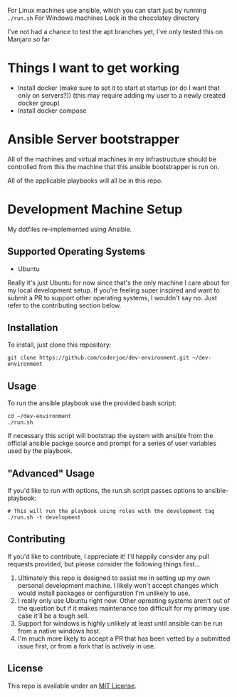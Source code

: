 For Linux machines use ansible, which you can start just by running `./run.sh`
For Windows machines Look in the chocolatey directory





I've not had a chance to test the apt branches yet, I've only tested this on Manjaro so far

# Things I want to get working
* Install docker (make sure to set it to start at startup (or do I want that only on servers?)) (this may require adding my user to a newly created docker group)
* Install docker compose


# Ansible Server bootstrapper

All of the machines and virtual machines in my infrastructure should be controlled from this the machine that this ansible bootstrapper is run on. 

All of the applicable playbooks will all be in this repo.





# Development Machine Setup



My dotfiles re-implemented using Ansible.

## Supported Operating Systems
* Ubuntu

Really it's just Ubuntu for now since that's the only machine I care about for
my local development setup. If you're feeling super inspired and want to submit
a PR to support other operating systems, I wouldn't say no. Just refer to the
contributing section below.

Installation
------------

To install, just clone this repository:

```
git clone https://github.com/coderjoe/dev-environment.git ~/dev-environment
```

Usage
-----

To run the ansible playbook use the provided bash script:

```
cd ~/dev-environment
./run.sh
```

If necessary this script will bootstrap the system with ansible from the official
ansible packge source and prompt for a series of user variables used by the
playbook.

"Advanced" Usage
----------------

If you'd like to run with options, the run.sh script passes options to ansible-playbook:

```
# This will run the playbook using roles with the development tag
./run.sh -t development
```

Contributing
------------

If you'd like to contribute, I appreciate it! I'll happily consider any pull
requests provided, but please consider the following things first...

1. Ultimately this repo is designed to assist me in setting up my own personal
   development machine. I likely won't accept changes which would install packages
	 or configuration I'm unlikely to use.
2. I really only use Ubuntu right now. Other opreating systems aren't out of the
   question but if it makes maintenance too difficult for my primary use case
	 it'll be a tough sell.
3. Support for windows is highly unlikely at least until ansible can be run from
   a native windows host.
4. I'm much more likely to accept a PR that has been vetted by a submitted issue
   first, or from a fork that is actively in use.

License
-------

This repo is available under an [MIT License](https://github.com/coderjoe/dev-environment).